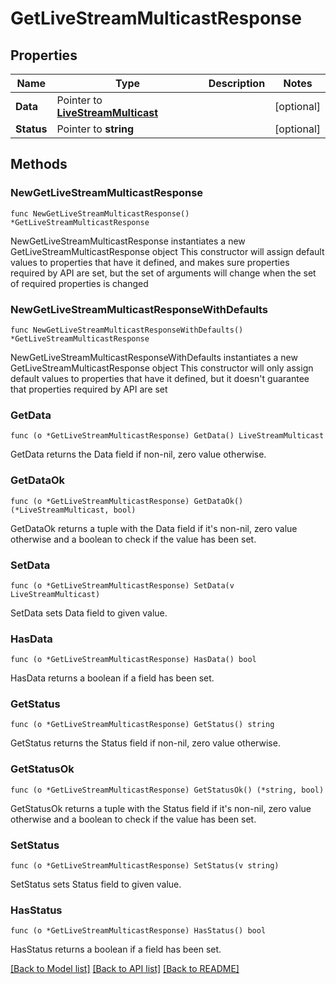 # GetLiveStreamMulticastResponse

## Properties

Name | Type | Description | Notes
------------ | ------------- | ------------- | -------------
**Data** | Pointer to [**LiveStreamMulticast**](LiveStreamMulticast.md) |  | [optional] 
**Status** | Pointer to **string** |  | [optional] 

## Methods

### NewGetLiveStreamMulticastResponse

`func NewGetLiveStreamMulticastResponse() *GetLiveStreamMulticastResponse`

NewGetLiveStreamMulticastResponse instantiates a new GetLiveStreamMulticastResponse object
This constructor will assign default values to properties that have it defined,
and makes sure properties required by API are set, but the set of arguments
will change when the set of required properties is changed

### NewGetLiveStreamMulticastResponseWithDefaults

`func NewGetLiveStreamMulticastResponseWithDefaults() *GetLiveStreamMulticastResponse`

NewGetLiveStreamMulticastResponseWithDefaults instantiates a new GetLiveStreamMulticastResponse object
This constructor will only assign default values to properties that have it defined,
but it doesn't guarantee that properties required by API are set

### GetData

`func (o *GetLiveStreamMulticastResponse) GetData() LiveStreamMulticast`

GetData returns the Data field if non-nil, zero value otherwise.

### GetDataOk

`func (o *GetLiveStreamMulticastResponse) GetDataOk() (*LiveStreamMulticast, bool)`

GetDataOk returns a tuple with the Data field if it's non-nil, zero value otherwise
and a boolean to check if the value has been set.

### SetData

`func (o *GetLiveStreamMulticastResponse) SetData(v LiveStreamMulticast)`

SetData sets Data field to given value.

### HasData

`func (o *GetLiveStreamMulticastResponse) HasData() bool`

HasData returns a boolean if a field has been set.

### GetStatus

`func (o *GetLiveStreamMulticastResponse) GetStatus() string`

GetStatus returns the Status field if non-nil, zero value otherwise.

### GetStatusOk

`func (o *GetLiveStreamMulticastResponse) GetStatusOk() (*string, bool)`

GetStatusOk returns a tuple with the Status field if it's non-nil, zero value otherwise
and a boolean to check if the value has been set.

### SetStatus

`func (o *GetLiveStreamMulticastResponse) SetStatus(v string)`

SetStatus sets Status field to given value.

### HasStatus

`func (o *GetLiveStreamMulticastResponse) HasStatus() bool`

HasStatus returns a boolean if a field has been set.


[[Back to Model list]](../README.md#documentation-for-models) [[Back to API list]](../README.md#documentation-for-api-endpoints) [[Back to README]](../README.md)


